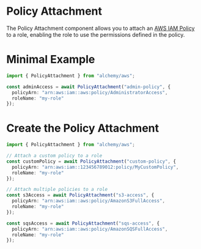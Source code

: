 # Policy Attachment

The Policy Attachment component allows you to attach an [AWS IAM Policy](https://docs.aws.amazon.com/IAM/latest/UserGuide/access_policies.html) to a role, enabling the role to use the permissions defined in the policy.

# Minimal Example

```ts
import { PolicyAttachment } from "alchemy/aws";

const adminAccess = await PolicyAttachment("admin-policy", {
  policyArn: "arn:aws:iam::aws:policy/AdministratorAccess",
  roleName: "my-role"
});
```

# Create the Policy Attachment

```ts
import { PolicyAttachment } from "alchemy/aws";

// Attach a custom policy to a role
const customPolicy = await PolicyAttachment("custom-policy", {
  policyArn: "arn:aws:iam::123456789012:policy/MyCustomPolicy",
  roleName: "my-role"
});

// Attach multiple policies to a role
const s3Access = await PolicyAttachment("s3-access", {
  policyArn: "arn:aws:iam::aws:policy/AmazonS3FullAccess",
  roleName: "my-role"
});

const sqsAccess = await PolicyAttachment("sqs-access", {
  policyArn: "arn:aws:iam::aws:policy/AmazonSQSFullAccess",
  roleName: "my-role"
});
```